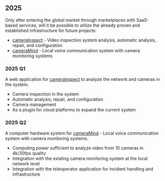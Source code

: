 ## 2025

Only after entering the global market through marketplaces with SaaS-based services, will it be possible to utilize the already proven and established infrastructure for future projects:

+ [cameraInspect](http://www.videoinspect.com) - Video inspection system analysis, automatic analysis, repair, and configuration
+ [cameraMind](http://www.cameramind.com) - Local voice communication system with camera monitoring systems

### 2025 Q1

A web application for [cameraInspect](http://www.videoinspect.com) to analyze the network and cameras in the system.

- Camera inspection in the system
- Automatic analysis, repair, and configuration
- Camera management
- As a plugin for cloud platforms to expand the current system

### 2025 Q2

A computer hardware system for [cameraMind](http://www.cameramind.com) - Local voice communication system with camera monitoring systems.

- Computing power sufficient to analyze video from 10 cameras in 4k/30fps quality
- Integration with the existing camera monitoring system at the local network level
- Integration with the teleoperator application for incident handling and infrastructure 
